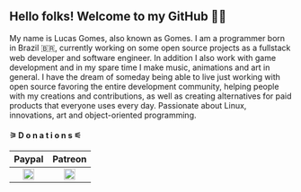 ## Hello folks! Welcome to my GitHub 🙂👋 
My name is Lucas Gomes, also known as Gomes. I am a programmer born in Brazil 🇧🇷, currently working on some open source projects as a fullstack web developer and software engineer. In addition I also work with game development and in my spare time I make music, animations and art in general. I have the dream of someday being able to live just working with open source favoring the entire development community, helping people with my creations and contributions, as well as creating alternatives for paid products that everyone uses every day. Passionate about Linux, innovations, art and object-oriented programming.


<h4>⚞ D o n a t i o n s ⚟</h4>

Paypal | Patreon
:-------------------------:|:-------------------------:
<a href='https://www.paypal.com/cgi-bin/webscr?cmd=_s-xclick&hosted_button_id=YYLDN37Q7GUGE&source=url'><img width="20" height="20" src="https://cdn4.iconfinder.com/data/icons/logos-and-brands/512/250_Paypal_logo-512.png"></a>  |  <a href='https://patreon.com/3GOMESz'><img width="20" height="20" src="https://vignette.wikia.nocookie.net/logopedia/images/1/12/Patreon_icon.svg/revision/latest/top-crop/width/220/height/220?cb=20170227134906"></a>


